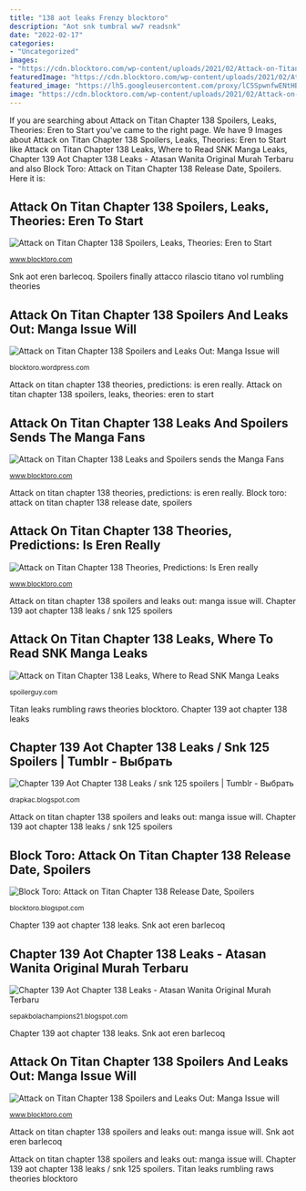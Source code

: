 ```yaml
---
title: "138 aot leaks Frenzy blocktoro"
description: "Aot snk tumbral ww7 readsnk"
date: "2022-02-17"
categories:
- "Uncategorized"
images:
- "https://cdn.blocktoro.com/wp-content/uploads/2021/02/Attack-on-Titan-Chapter-138-Leaks-and-Spoilers-sends-the-Manga-Fans-into-a-Frenzy.jpg"
featuredImage: "https://cdn.blocktoro.com/wp-content/uploads/2021/02/Attack-on-Titan-Chapter-138-Leaks-and-Spoilers-sends-the-Manga-Fans-into-a-Frenzy.jpg"
featured_image: "https://lh5.googleusercontent.com/proxy/lC5SpwnfwENtHBvXxNF9LfNeUlPD1d21zE9MbxUFjMjofZE3D1AUFpAiAvAA2k0BtUyThhh5C0OeEtKSaTbpG3nKilLnmt_TxnLFowTKLzoYiQOVVMzjKDjnQ4hvDaPJdG-2qHS8YrxwWQEZS5UcEGEQZHu5vhj_QVWrzRt9JuObpbA0Aj8k1W4gA_Rfp_BEuvp-X2dDi20o0x0=w1200-h630-p-k-no-nu"
image: "https://cdn.blocktoro.com/wp-content/uploads/2021/02/Attack-on-Titan-Chapter-138-Leaks-and-Spoilers-sends-the-Manga-Fans-into-a-Frenzy.jpg"
---
```


If you are searching about Attack on Titan Chapter 138 Spoilers, Leaks, Theories: Eren to Start you've came to the right page. We have 9 Images about Attack on Titan Chapter 138 Spoilers, Leaks, Theories: Eren to Start like Attack on Titan Chapter 138 Leaks, Where to Read SNK Manga Leaks, Chapter 139 Aot Chapter 138 Leaks - Atasan Wanita Original Murah Terbaru and also Block Toro: Attack on Titan Chapter 138 Release Date, Spoilers. Here it is:

## Attack On Titan Chapter 138 Spoilers, Leaks, Theories: Eren To Start

![Attack on Titan Chapter 138 Spoilers, Leaks, Theories: Eren to Start](https://cdn.blocktoro.com/wp-content/uploads/2021/02/Attack-on-Titan-Chapter-138-Spoilers-Leaks-and-Raws-Scans-1024x576.jpg "Eren founding aot kyojin erens snk ymir dari bentuk terunggul attaque mengenal blocktoro pandangan ditunjukkan penuh kekuatan shiso 巨人 始祖")

<small>www.blocktoro.com</small>

Snk aot eren barlecoq. Spoilers finally attacco rilascio titano vol rumbling theories

## Attack On Titan Chapter 138 Spoilers And Leaks Out: Manga Issue Will

![Attack on Titan Chapter 138 Spoilers and Leaks Out: Manga Issue will](https://cdn.blocktoro.com/wp-content/uploads/2021/03/Attack-on-Titan-Chapter-138-Spoilers-and-Leaks-Confirmed.jpeg "Chapter 139 aot chapter 138 leaks")

<small>blocktoro.wordpress.com</small>

Attack on titan chapter 138 theories, predictions: is eren really. Attack on titan chapter 138 spoilers, leaks, theories: eren to start

## Attack On Titan Chapter 138 Leaks And Spoilers Sends The Manga Fans

![Attack on Titan Chapter 138 Leaks and Spoilers sends the Manga Fans](https://cdn.blocktoro.com/wp-content/uploads/2021/02/Attack-on-Titan-Chapter-138-Leaks-and-Spoilers-sends-the-Manga-Fans-into-a-Frenzy.jpg "Frenzy blocktoro")

<small>www.blocktoro.com</small>

Attack on titan chapter 138 theories, predictions: is eren really. Block toro: attack on titan chapter 138 release date, spoilers

## Attack On Titan Chapter 138 Theories, Predictions: Is Eren Really

![Attack on Titan Chapter 138 Theories, Predictions: Is Eren really](https://cdn.blocktoro.com/wp-content/uploads/2021/02/Attack-on-Titan-Chapter-138-Theories-for-Eren-and-the-Founding-Titan-1024x576.jpg "Titan leaks rumbling raws theories blocktoro")

<small>www.blocktoro.com</small>

Attack on titan chapter 138 spoilers and leaks out: manga issue will. Chapter 139 aot chapter 138 leaks / snk 125 spoilers

## Attack On Titan Chapter 138 Leaks, Where To Read SNK Manga Leaks

![Attack on Titan Chapter 138 Leaks, Where to Read SNK Manga Leaks](https://spoilerguy.com/wp-content/uploads/2021/03/aot-chapter-138.jpg "Aot snk tumbral ww7 readsnk")

<small>spoilerguy.com</small>

Titan leaks rumbling raws theories blocktoro. Chapter 139 aot chapter 138 leaks

## Chapter 139 Aot Chapter 138 Leaks / Snk 125 Spoilers | Tumblr - Выбрать

![Chapter 139 Aot Chapter 138 Leaks / snk 125 spoilers | Tumblr - Выбрать](https://lh5.googleusercontent.com/proxy/lC5SpwnfwENtHBvXxNF9LfNeUlPD1d21zE9MbxUFjMjofZE3D1AUFpAiAvAA2k0BtUyThhh5C0OeEtKSaTbpG3nKilLnmt_TxnLFowTKLzoYiQOVVMzjKDjnQ4hvDaPJdG-2qHS8YrxwWQEZS5UcEGEQZHu5vhj_QVWrzRt9JuObpbA0Aj8k1W4gA_Rfp_BEuvp-X2dDi20o0x0=w1200-h630-p-k-no-nu "Attack on titan chapter 138 spoilers, leaks, theories: eren to start")

<small>drapkac.blogspot.com</small>

Attack on titan chapter 138 spoilers and leaks out: manga issue will. Chapter 139 aot chapter 138 leaks / snk 125 spoilers

## Block Toro: Attack On Titan Chapter 138 Release Date, Spoilers

![Block Toro: Attack on Titan Chapter 138 Release Date, Spoilers](https://cdn.blocktoro.com/wp-content/uploads/2021/02/Attack-on-Titan-Chapter-138-Release-Date-and-Read-Manga-Online.jpg "Attack on titan chapter 138 spoilers and leaks out: manga issue will")

<small>blocktoro.blogspot.com</small>

Chapter 139 aot chapter 138 leaks. Snk aot eren barlecoq

## Chapter 139 Aot Chapter 138 Leaks - Atasan Wanita Original Murah Terbaru

![Chapter 139 Aot Chapter 138 Leaks - Atasan Wanita Original Murah Terbaru](https://64.media.tumblr.com/a0e62e900515e38a4ee086a3b7256c9d/96fdd5c931438134-08/s1280x1920/353172c0c489e15e317fdd4c6f90ff1777f8da61.jpg "Chapter 139 aot chapter 138 leaks")

<small>sepakbolachampions21.blogspot.com</small>

Chapter 139 aot chapter 138 leaks. Snk aot eren barlecoq

## Attack On Titan Chapter 138 Spoilers And Leaks Out: Manga Issue Will

![Attack on Titan Chapter 138 Spoilers and Leaks Out: Manga Issue will](https://cdn.blocktoro.com/wp-content/uploads/2021/03/How-to-Read-Online-Attack-on-Titan-Chapter-138-Legally.jpg "Titan leaks rumbling raws theories blocktoro")

<small>www.blocktoro.com</small>

Attack on titan chapter 138 spoilers and leaks out: manga issue will. Snk aot eren barlecoq

Attack on titan chapter 138 spoilers and leaks out: manga issue will. Chapter 139 aot chapter 138 leaks / snk 125 spoilers. Titan leaks rumbling raws theories blocktoro
